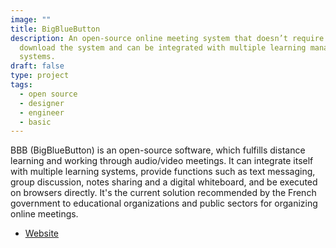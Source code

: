 ```yaml
---
image: ""
title: BigBlueButton
description: An open-source online meeting system that doesn’t require users to
  download the system and can be integrated with multiple learning management
  systems.
draft: false
type: project
tags:
  - open source
  - designer
  - engineer
  - basic
---
```

BBB (BigBlueButton) is an open-source software, which fulfills distance learning and working through audio/video meetings. It can integrate itself with multiple learning systems, provide functions such as text messaging, group discussion, notes sharing and a digital whiteboard, and be executed on browsers directly. It's the current solution recommended by the French government to educational organizations and public sectors for organizing online meetings.

- [Website](https://bigbluebutton.org/)

